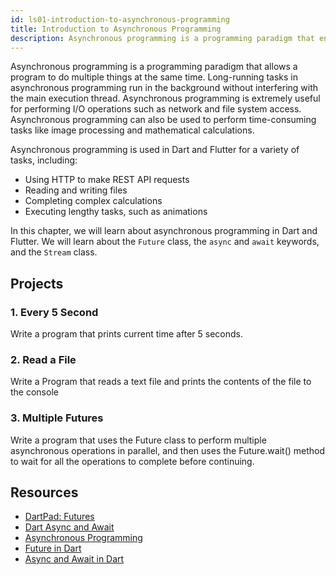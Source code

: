```yaml
---
id: ls01-introduction-to-asynchronous-programming
title: Introduction to Asynchronous Programming
description: Asynchronous programming is a programming paradigm that enables a program to do more than one thing at a time. In asynchronous programming, long-running tasks run in the background without blocking the main execution thread. Asynchronous programming is very useful for performing I/O operations, such as accessing the network and accessing the file system. Dart uses Future, Stream, and async/await to implement asynchronous programming.
---
```


Asynchronous programming is a programming paradigm that allows a program to do multiple things at the same time. Long-running tasks in asynchronous programming run in the background without interfering with the main execution thread. Asynchronous programming is extremely useful for performing I/O operations such as network and file system access. Asynchronous programming can also be used to perform time-consuming tasks like image processing and mathematical calculations.

Asynchronous programming is used in Dart and Flutter for a variety of tasks, including:

- Using HTTP to make REST API requests
- Reading and writing files 
- Completing complex calculations
- Executing lengthy tasks, such as animations

In this chapter, we will learn about asynchronous programming in Dart and Flutter. We will learn about the `Future` class, the `async` and `await` keywords, and the `Stream` class.

## Projects

### 1. Every 5 Second

Write a program that prints current time after 5 seconds.

### 2. Read a File

Write a Program that reads a text file and prints the contents of the file to the console

### 3. Multiple Futures

Write a program that uses the Future class to perform multiple asynchronous operations in parallel, and then uses the Future.wait() method to wait for all the operations to complete before continuing.

## Resources

- [DartPad: Futures](https://dartpad.dev/futures)
- [Dart Async and Await](https://dart.dev/codelabs/async-await)
- [Asynchronous Programming](https://dart-tutorial.com/asynchronous-programming/asynchronous-programming-in-dart/)
- [Future in Dart](https://dart-tutorial.com/asynchronous-programming/future-in-dart/)
- [Async and Await in Dart](https://dart-tutorial.com/asynchronous-programming/async-and-await-in-dart/)
